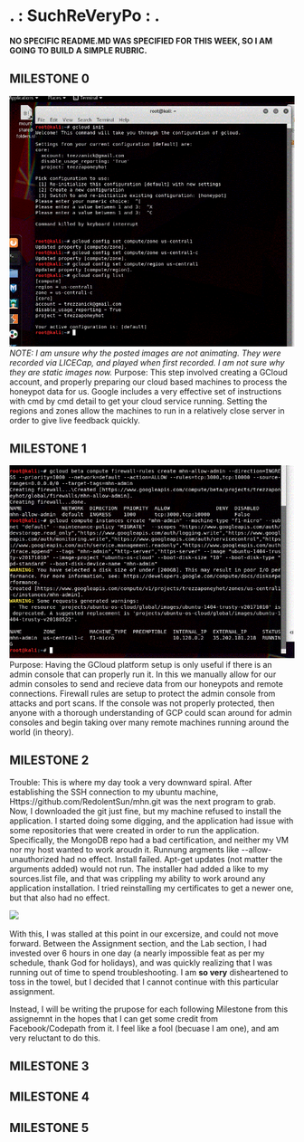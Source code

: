 # . : SuchReVeryPo : .
**NO SPECIFIC README.MD WAS SPECIFIED FOR THIS WEEK, SO I AM GOING TO BUILD A SIMPLE RUBRIC.**

## MILESTONE 0
![](https://github.com/trezzan/SuchReVeryPo/blob/master/0.GIF)
*NOTE: I am unsure why the posted images are not animating. They were recorded via LICECap, and played when first recorded. I am not sure why they are static images now.*
Purpose: This step involved creating a GCloud account, and properly preparing our cloud based machines to process the honeypot data for us. Google includes a very effective set of instructions with cmd by cmd detail to get your cloud service running. Setting the regions and zones allow the machines to run in a relatively close server in order to give live feedback quickly. 
## MILESTONE 1
![](https://github.com/trezzan/SuchReVeryPo/blob/master/1.GIF)
Purpose: Having the GCloud platform setup is only useful if there is an admin console that can properly run it. In this we manually allow for our admin consoles to send and recieve data from our honeypots and remote connections. Firewall rules are setup to protect the admin console from attacks and port scans. If the console was not properly protected, then anyone with a thorough understanding of GCP could scan around for admin consoles and begin taking over many remote machines running around the world (in theory). 
## MILESTONE 2
Trouble: This is where my day took a very downward spiral. After establishing the SSH connection to my ubuntu machine, Https://github.com/RedolentSun/mhn.git was the next program to grab. Now, I downloaded the git just fine, but my machine refused to install the application. I started doing some digging, and the application had issue with some repositories that were created in order to run the application. Specifically, the MongoDB repo had a bad certification, and neither my VM nor my host wanted to work aroudn it. Runnung argments like --allow-unauthorized had no effect. Install failed. Apt-get updates (not matter the arguments added) would not run. The installer had added a like to my sources.list file, and that was crippling my ability to work around any application installation. I tried reinstalling my certificates to get a newer one, but that also had no effect. 

![](https://github.com/trezzan/SuchReVeryPo/blob/master/failure.GIF)

With this, I was stalled at this point in our excersize, and could not move forward. Between the Assignment section, and the Lab section, I had invested over 6 hours in one day (a nearly impossible feat as per my schedule, thank God for holidays), and was quickly realizing that I was running out of time to spend troubleshooting. I am **so very** disheartened to toss in the towel, but I decided that I cannot continue with this particular assignment. 

Instead, I will be writing the prupose for each following Milestone from this assignemnt in the hopes that I can get some credit from Facebook/Codepath from it. I feel like a fool (becuase I am one), and am very reluctant to do this. 

## MILESTONE 3

## MILESTONE 4

## MILESTONE 5

